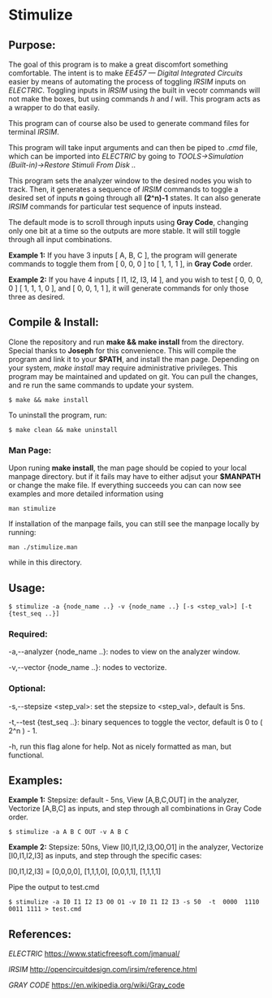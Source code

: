 # Stimulize

## Purpose:
The goal of this program is to make a great discomfort something comfortable. The intent is to make *EE457 — Digital Integrated Circuits* easier by means of automating the process of toggling *IRSIM* inputs on *ELECTRIC*. Toggling inputs in *IRSIM* using the built in vecotr commands will not make the boxes, but using commands *h* and *l* will. This program acts as a wrapper to do that easily.

This program can of course also be used to generate command files for terminal *IRSIM*.

This program will take input arguments and can then be piped to *.cmd* file, which can be imported into
*ELECTRIC* by going to *TOOLS->Simulation (Built-in)->Restore Stimuli From Disk ..*

This program sets the analyzer window to the desired nodes you wish to track. Then, it generates a sequence of *IRSIM* commands to toggle a desired set of inputs **n** going through all **(2^n)-1** states. It can also generate *IRSIM* commands for particular test sequence of inputs instead.

The default mode is to scroll through inputs using **Gray Code**, changing only one bit at a time so the outputs are more stable. It will still toggle through all input combinations.

**Example 1:** If you have 3 inputs [ A, B, C ], the program will generate commands to toggle them from [ 0, 0, 0 ] to [ 1, 1, 1 ], in **Gray Code** order.

**Example 2:** If you have 4 inputs [ I1, I2, I3, I4 ], and you wish to test [ 0, 0, 0, 0 ] [ 1, 1, 1, 0 ], and [ 0, 0, 1, 1 ], it will generate commands for only those three as desired.

## Compile & Install:
Clone the repository and run **make && make install** from the directory. Special thanks to
**Joseph** for this convenience. This will compile the program and link it to your **$PATH**, and install the man page.
Depending on your system, *make install* may require administrative privileges.
This program may be maintained and updated on git. You can pull the changes, and re run the same commands to update your system.

    $ make && make install

To uninstall the program, run:

    $ make clean && make uninstall

### Man Page:
Upon runing **make install**, the man page should be copied to your local manpage directory. but if it fails may have to either 
adjsut your **$MANPATH** or change the make file.
If everything succeeds you can can now see examples and more detailed information using

    man stimulize

If installation of the manpage fails, you can still see the manpage locally by running: 

    man ./stimulize.man

while in this directory.

## Usage:

    $ stimulize -a {node_name ..} -v {node_name ..} [-s <step_val>] [-t {test_seq ..}]

### Required:

-a,--analyzer {node_name ..}: nodes to view on the analyzer window.

-v,--vector {node_name ..}: nodes to vectorize.

### Optional:

-s,--stepsize <step_val>: set the stepsize to <step_val>, default is 5ns.

-t,--test {test_seq ..}: binary sequences to toggle the vector, default is 0 to ( 2^n ) - 1.

-h, run this flag alone for help. Not as nicely formatted as man, but functional.

## Examples:

**Example 1:** Stepsize: default - 5ns, View [A,B,C,OUT] in the analyzer, Vectorize [A,B,C] as
inputs, and step through all combinations in Gray Code order.


    $ stimulize -a A B C OUT -v A B C

**Example 2:** Stepsize: 50ns, View [I0,I1,I2,I3,O0,O1] in the analyzer, Vectorize [I0,I1,I2,I3] as inputs, and step through the
specific cases:

[I0,I1,I2,I3] = [0,0,0,0], [1,1,1,0], [0,0,1,1], [1,1,1,1]

Pipe the output to test.cmd

    $ stimulize -a I0 I1 I2 I3 O0 O1 -v I0 I1 I2 I3 -s 50  -t  0000  1110  0011 1111 > test.cmd

## References:

*ELECTRIC* https://www.staticfreesoft.com/jmanual/

*IRSIM* http://opencircuitdesign.com/irsim/reference.html

*GRAY CODE* https://en.wikipedia.org/wiki/Gray_code
